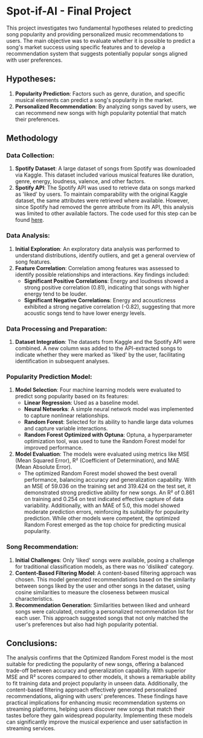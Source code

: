 # Spot-if-AI - Final Project

This project investigates two fundamental hypotheses related to predicting song popularity and providing personalized music recommendations to users. The main objective was to evaluate whether it is possible to predict a song's market success using specific features and to develop a recommendation system that suggests potentially popular songs aligned with user preferences.

## Hypotheses:
1. **Popularity Prediction**: Factors such as genre, duration, and specific musical elements can predict a song's popularity in the market.
2. **Personalized Recommendation**: By analyzing songs saved by users, we can recommend new songs with high popularity potential that match their preferences.

## Methodology

### Data Collection:
1. **Spotify Dataset**: A large dataset of songs from Spotify was downloaded via Kaggle. This dataset included various musical features like duration, genre, energy, loudness, valence, and other factors.
2. **Spotify API**: The Spotify API was used to retrieve data on songs marked as 'liked' by users. To maintain comparability with the original Kaggle dataset, the same attributes were retrieved where available. However, since Spotify had removed the genre attribute from its API, this analysis was limited to other available factors. The code used for this step can be found [here](link).

### Data Analysis:
1. **Initial Exploration**: An exploratory data analysis was performed to understand distributions, identify outliers, and get a general overview of song features.
2. **Feature Correlation**: Correlation among features was assessed to identify possible relationships and interactions. Key findings included:
   - **Significant Positive Correlations**: Energy and loudness showed a strong positive correlation (0.81), indicating that songs with higher energy tend to be louder.
   - **Significant Negative Correlations**: Energy and acousticness exhibited a strong negative correlation (-0.82), suggesting that more acoustic songs tend to have lower energy levels.

### Data Processing and Preparation:
1. **Dataset Integration**: The datasets from Kaggle and the Spotify API were combined. A new column was added to the API-extracted songs to indicate whether they were marked as 'liked' by the user, facilitating identification in subsequent analyses.

### Popularity Prediction Model:
1. **Model Selection**: Four machine learning models were evaluated to predict song popularity based on its features:
   - **Linear Regression**: Used as a baseline model.
   - **Neural Networks**: A simple neural network model was implemented to capture nonlinear relationships.
   - **Random Forest**: Selected for its ability to handle large data volumes and capture variable interactions.
   - **Random Forest Optimized with Optuna**: Optuna, a hyperparameter optimization tool, was used to tune the Random Forest model for improved performance.
2. **Model Evaluation**: The models were evaluated using metrics like MSE (Mean Squared Error), R² (Coefficient of Determination), and MAE (Mean Absolute Error).
   - The optimized Random Forest model showed the best overall performance, balancing accuracy and generalization capability. With an MSE of 59.036 on the training set and 319.424 on the test set, it demonstrated strong predictive ability for new songs. An R² of 0.861 on training and 0.254 on test indicated effective capture of data variability. Additionally, with an MAE of 5.0, this model showed moderate prediction errors, reinforcing its suitability for popularity prediction. While other models were competent, the optimized Random Forest emerged as the top choice for predicting musical popularity.

### Song Recommendation:
1. **Initial Challenges**: Only 'liked' songs were available, posing a challenge for traditional classification models, as there was no 'disliked' category.
2. **Content-Based Filtering Model**: A content-based filtering approach was chosen. This model generated recommendations based on the similarity between songs liked by the user and other songs in the dataset, using cosine similarities to measure the closeness between musical characteristics.
3. **Recommendation Generation**: Similarities between liked and unheard songs were calculated, creating a personalized recommendation list for each user. This approach suggested songs that not only matched the user's preferences but also had high popularity potential.

## Conclusions:
The analysis confirms that the Optimized Random Forest model is the most suitable for predicting the popularity of new songs, offering a balanced trade-off between accuracy and generalization capability. With superior MSE and R² scores compared to other models, it shows a remarkable ability to fit training data and project popularity in unseen data. Additionally, the content-based filtering approach effectively generated personalized recommendations, aligning with users' preferences. These findings have practical implications for enhancing music recommendation systems on streaming platforms, helping users discover new songs that match their tastes before they gain widespread popularity. Implementing these models can significantly improve the musical experience and user satisfaction in streaming services.
